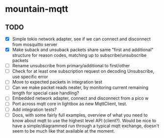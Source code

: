 # mountain-mqtt

## TODO

- [x] Simple tokio network adapter, see if we can connect and disconnect from mosquitto server
- [x] Make suback and unsuback packets share same "first and additional" structure for reason codes, matching up to subscribe/unsubscribe packets
- [ ] Rename unsubscribe from primary/additional to first/other
- [ ] Check for at least one subscription request on decoding Unsubscribe, use specific error
- [ ] Move to expected packets in integration test
- [ ] Can we make packet reads neater, by monitoring current remaining length for special case handling?
- [ ] Embedded network adapter, connect and disconnect from a pico w
- [ ] Port across mqtt core in lightbox as new MqttClient, test.
- [ ] Add integration tests?
- [ ] Docs, with some fairly full examples, overview of what you need to know about mqtt to use the highest level API (client?). Would be nice to have a simple/diagrammed run through a typical mqtt exchange, doesn't seem to be much like that available at the moment.

